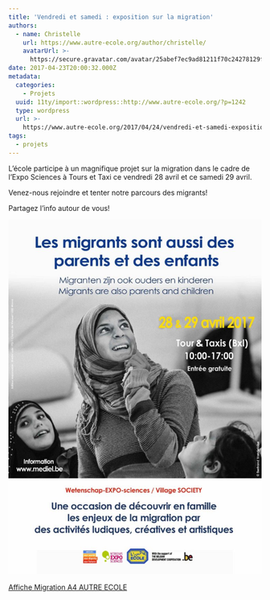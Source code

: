 ```yaml
---
title: 'Vendredi et samedi : exposition sur la migration'
authors:
  - name: Christelle
    url: https://www.autre-ecole.org/author/christelle/
    avatarUrl: >-
      https://secure.gravatar.com/avatar/25abef7ec9ad81211f70c24278129fd2?s=96&d=mm&r=g
date: 2017-04-23T20:00:32.000Z
metadata:
  categories:
    - Projets
  uuid: 11ty/import::wordpress::http://www.autre-ecole.org/?p=1242
  type: wordpress
  url: >-
    https://www.autre-ecole.org/2017/04/24/vendredi-et-samedi-exposition-sur-la-migration/
tags:
  - projets
---
```

L’école participe à un magnifique projet sur la migration dans le cadre de l’Expo Sciences à Tours et Taxi ce vendredi 28 avril et ce samedi 29 avril.

Venez-nous rejoindre et tenter notre parcours des migrants!

Partagez l’info autour de vous!

[![](Affiche-Migration-A4-AUTRE-ECO-vsfequAtLRpn.jpg)](http://www.autre-ecole.org/2017/04/24/vendredi-et-samedi-exposition-sur-la-migration/affiche-migration-a4-autre-ecole-3/)

[Affiche Migration A4 AUTRE ECOLE](http://www.autre-ecole.org/2017/04/24/vendredi-et-samedi-exposition-sur-la-migration/affiche-migration-a4-autre-ecole/)